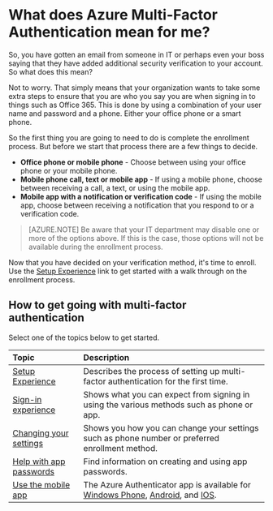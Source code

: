 <properties 
	pageTitle="What does Azure Multi-Factor Authentication mean for me?" 
	description="This is the Azure Multi-Factor authentication page that will assist your end users with getting going with Azure Multi-Factor Authentication." 
	services="multi-factor-authentication" 
	documentationCenter="" 
	authors="billmath" 
	manager="stevenpo" 
	editor="curtland"/>

<tags 
	ms.service="multi-factor-authentication" 
	ms.workload="identity" 
	ms.tgt_pltfrm="na" 
	ms.devlang="na" 
	ms.topic="article" 
	ms.date="11/19/2015" 
	ms.author="billmath"/>



# What does Azure Multi-Factor Authentication mean for me?

So, you have gotten an email from someone in IT or perhaps even your boss saying that they have added additional security verification to your account.  So what does this mean?

Not to worry.  That simply means that your organization wants to take some extra steps to ensure that you are who you say you are when signing in to things such as Office 365.  This is done by using a combination of your user name and password and a phone.  Either your office phone or a smart phone. 

So the first thing you are going to need to do is complete the enrollment process.  But before we start that process there are a few things to decide.

- **Office phone or mobile phone** - Choose between using your office phone or your mobile phone.
- **Mobile phone call, text or mobile app** - If using a mobile phone, choose between receiving a call, a text, or using the mobile app.
- **Mobile app with a notification or verification code** - If using the mobile app, choose between receiving a notification that you respond to or a verification code.

> [AZURE.NOTE]  Be aware that your IT department may disable one or more of the options above.  If this is the case, those options will not be available during the enrollment process.

Now that you have decided on your verification method, it's time to enroll.  Use the [Setup Experience](multi-factor-authentication-end-user-first-time.md) link to get started with a walk through on the enrollment process.


## How to get going with multi-factor authentication

Select one of the topics below to get started.

Topic|Description
:------------- | :------------- | 
[Setup Experience](multi-factor-authentication-end-user-first-time.md)|  Describes the process of setting up multi-factor authentication for the first time.
[Sign-in experience](multi-factor-authentication-end-user-signin.md)|Shows what you can expect from signing in using the various methods such as phone or app.
[Changing your settings](multi-factor-authentication-end-user-manage-settings.md)|Shows you how you can change your settings such as phone number or preferred enrollment method.
[Help with app passwords](multi-factor-authentication-end-user-app-passwords.md)| Find information on creating and using app passwords.
[Use the mobile app](multi-factor-authentication-azure-authenticator.md)|The Azure Authenticator app is available for [Windows Phone](http://www.windowsphone.com/en-us/store/app/azure-authenticator/03a5b2bf-6066-418f-b569-e8aecbc06e50), [Android](https://play.google.com/store/apps/details?id=com.azure.authenticator), and [IOS](https://itunes.apple.com/us/app/azure-authenticator/id983156458).

 
